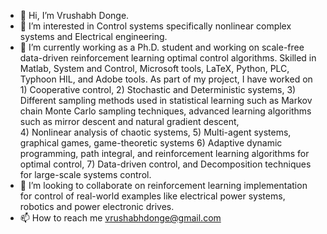 - 👋 Hi, I’m Vrushabh Donge.
- 👀 I’m interested in Control systems specifically nonlinear complex systems and Electrical engineering.
- 🌱 I’m currently working as a Ph.D. student and working on scale-free data-driven reinforcement learning optimal control algorithms.
               Skilled in Matlab, System and Control, Microsoft tools, LaTeX, Python, PLC, Typhoon HIL, and Adobe tools. 
                As part of my project, I have worked on 1) Cooperative control, 
                 2) Stochastic and Deterministic systems, 
                 3) Different sampling methods used in statistical learning such as Markov chain Monte Carlo sampling techniques, advanced learning algorithms such as mirror descent and natural gradient descent,  
                 4) Nonlinear analysis of chaotic systems, 
                 5) Multi-agent systems, graphical games, game-theoretic systems
                 6) Adaptive dynamic programming, path integral, and reinforcement learning algorithms for optimal control,
                 7) Data-driven control, and Decomposition techniques for large-scale systems control.
- 💞️ I’m looking to collaborate on reinforcement learning implementation for control of real-world examples like electrical power systems, robotics and power electronic drives.
- 📫 How to reach me vrushabhdonge@gmail.com

<!---
vrushabhd1/vrushabhd1 is a ✨ special ✨ repository because its `README.md` (this file) appears on your GitHub profile.
You can click the Preview link to take a look at your changes.
--->
